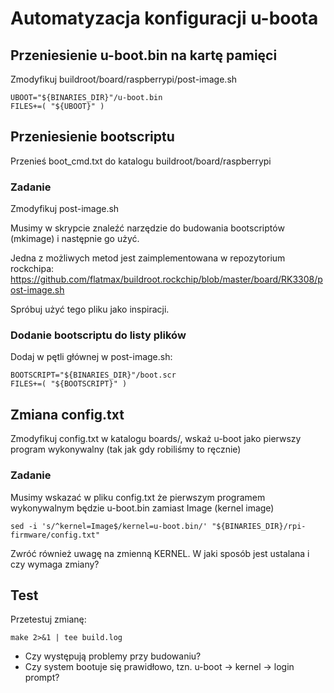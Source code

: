 # Automatyzacja konfiguracji u-boota

## Przeniesienie u-boot.bin na kartę pamięci

Zmodyfikuj buildroot/board/raspberrypi/post-image.sh

    UBOOT="${BINARIES_DIR}"/u-boot.bin
    FILES+=( "${UBOOT}" )

## Przeniesienie bootscriptu

Przenieś boot_cmd.txt do katalogu buildroot/board/raspberrypi

### Zadanie

Zmodyfikuj post-image.sh

Musimy w skrypcie znaleźć narzędzie do budowania bootscriptów (mkimage) i następnie go użyć.

Jedna z możliwych metod jest zaimplementowana w repozytorium rockchipa: https://github.com/flatmax/buildroot.rockchip/blob/master/board/RK3308/post-image.sh 

Spróbuj użyć tego pliku jako inspiracji.

### Dodanie bootscriptu do listy plików

Dodaj w pętli głównej w post-image.sh:

    BOOTSCRIPT="${BINARIES_DIR}"/boot.scr
    FILES+=( "${BOOTSCRIPT}" )

## Zmiana config.txt

Zmodyfikuj config.txt w katalogu boards/, wskaż u-boot jako pierwszy program wykonywalny (tak jak gdy robiliśmy to ręcznie)

### Zadanie

Musimy wskazać w pliku config.txt że pierwszym programem wykonywalnym będzie u-boot.bin zamiast Image (kernel image)

    sed -i 's/^kernel=Image$/kernel=u-boot.bin/' "${BINARIES_DIR}/rpi-firmware/config.txt"

Zwróć również uwagę na zmienną KERNEL. W jaki sposób jest ustalana i czy wymaga zmiany?

## Test

Przetestuj zmianę:

    make 2>&1 | tee build.log

- Czy występują problemy przy budowaniu?
- Czy system bootuje się prawidłowo, tzn. u-boot -> kernel -> login prompt? 